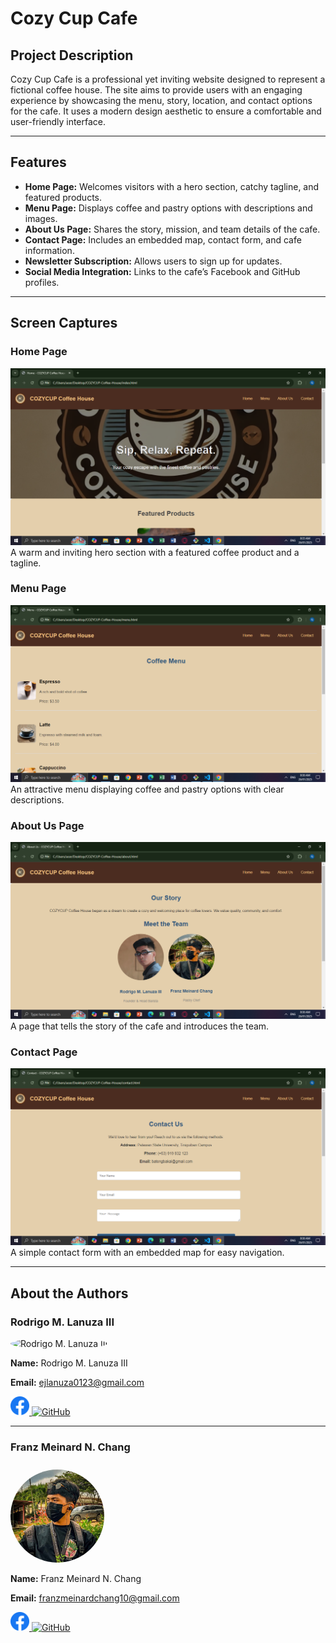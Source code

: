 # Cozy Cup Cafe

## Project Description

Cozy Cup Cafe is a professional yet inviting website designed to represent a fictional coffee house. The site aims to provide users with an engaging experience by showcasing the menu, story, location, and contact options for the cafe. It uses a modern design aesthetic to ensure a comfortable and user-friendly interface.

---

## Features

- **Home Page:** Welcomes visitors with a hero section, catchy tagline, and featured products.
- **Menu Page:** Displays coffee and pastry options with descriptions and images.
- **About Us Page:** Shares the story, mission, and team details of the cafe.
- **Contact Page:** Includes an embedded map, contact form, and cafe information.
- **Newsletter Subscription:** Allows users to sign up for updates.
- **Social Media Integration:** Links to the cafe’s Facebook and GitHub profiles.

---

## Screen Captures

### **Home Page**
![Home Page](screenshot/home.png)  
A warm and inviting hero section with a featured coffee product and a tagline.

### **Menu Page**
![Menu Page](screenshot/menu.png)  
An attractive menu displaying coffee and pastry options with clear descriptions.

### **About Us Page**
![About Us Page](screenshot/about.png)  
A page that tells the story of the cafe and introduces the team.

### **Contact Page**
![Contact Page](screenshot/contact.png)  
A simple contact form with an embedded map for easy navigation.

---

## About the Authors

### **Rodrigo M. Lanuza III**
<img src="https://github.com/ejlanuza123.png" alt="Rodrigo M. Lanuza III" width="150" style="border-radius: 50%;">

**Name:** Rodrigo M. Lanuza III  

**Email:** [ejlanuza0123@gmail.com](mailto:ejlanuza0123@gmail.com)  

<a href="https://www.facebook.com/ej.r.lanuza/" target="_blank">
    <img src="img/facebook.png" width="30" alt="Facebook">
</a>
<a href="https://github.com/ejlanuza0123" target="_blank">
    <img src="https://cdn.jsdelivr.net/gh/gauravghongde/social-icons@main/SVG/Color/Github.svg" width="30" alt="GitHub">
</a>

---

### **Franz Meinard N. Chang**
<img src="authors/staff.jpg" alt="Franz Meinard Chang" width="150" style="border-radius: 50%; margin-top: 10px;">  

**Name:** Franz Meinard N. Chang  

**Email:** [franzmeinardchang10@gmail.com](mailto:franzmeinardchang10@gmail.com)  

<a href="https://www.facebook.com/15cvod31yf/" target="_blank">
    <img src="img/facebook.png" width="30" alt="Facebook">
</a>
<a href="https://github.com/LoztCauz" target="_blank">
    <img src="https://cdn.jsdelivr.net/gh/gauravghongde/social-icons@main/SVG/Color/Github.svg" width="30" alt="GitHub">
</a>
